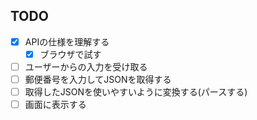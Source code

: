 TODO
--------------------------------------------------

- [x] APIの仕様を理解する
    - [x] ブラウザで試す
​
- [ ] ユーザーからの入力を受け取る
- [ ] 郵便番号を入力してJSONを取得する
- [ ] 取得したJSONを使いやすいように変換する(パースする)
- [ ] 画面に表示する